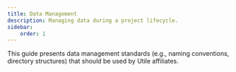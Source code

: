 ```yaml
---
title: Data Management
description: Managing data during a project lifecycle.
sidebar: 
    order: 1
---
```


This guide presents data management standards (e.g., naming conventions, directory structures) that should be used by Utile affiliates.